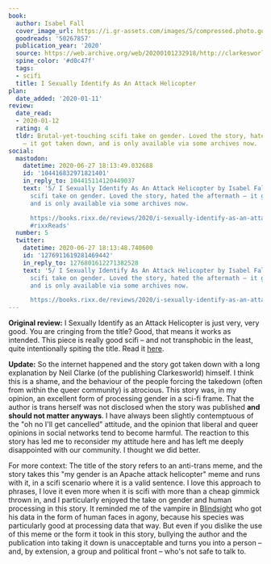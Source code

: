 ```yaml
---
book:
  author: Isabel Fall
  cover_image_url: https://i.gr-assets.com/images/S/compressed.photo.goodreads.com/books/1578111751l/50267857._SX98_.jpg
  goodreads: '50267857'
  publication_year: '2020'
  source: https://web.archive.org/web/20200101232918/http://clarkesworldmagazine.com/fall_01_20/
  spine_color: '#d0c47f'
  tags:
  - scifi
  title: I Sexually Identify As An Attack Helicopter
plan:
  date_added: '2020-01-11'
review:
  date_read:
  - 2020-01-12
  rating: 4
  tldr: Brutal-yet-touching scifi take on gender. Loved the story, hated the aftermath
    – it got taken down, and is only available via some archives now.
social:
  mastodon:
    datetime: 2020-06-27 18:13:49.032688
    id: '104416832971821401'
    in_reply_to: 104415114120449037
    text: '5/ I Sexually Identify As An Attack Helicopter by Isabel Fall. Brutal-yet-touching
      scifi take on gender. Loved the story, hated the aftermath – it got taken down,
      and is only available via some archives now.

      https://books.rixx.de/reviews/2020/i-sexually-identify-as-an-attack-helicopter/
      #rixxReads'
  number: 5
  twitter:
    datetime: 2020-06-27 18:13:48.740600
    id: '1276911619281469442'
    in_reply_to: 1276801612271382528
    text: '5/ I Sexually Identify As An Attack Helicopter by Isabel Fall. Brutal-yet-touching
      scifi take on gender. Loved the story, hated the aftermath – it got taken down,
      and is only available via some archives now.

      https://books.rixx.de/reviews/2020/i-sexually-identify-as-an-attack-helicopter/'
---
```


**Original review:** I Sexually Identify as an Attack Helicopter is just very, very good. You are cringing from the title?
Good, that means it works as intended.  This piece is really good scifi – and not transphobic in the least, quite
intentionally spiting the title.  Read it <a target="_blank" href="http://clarkesworldmagazine.com/fall_01_20/"
rel="nofollow">here</a>.

**Update:** So the internet happened and the story got taken down with a long explanation by Neil Clarke (of the
publishing Clarkesworld) himself. I think this is a shame, and the behaviour of the people forcing the takedown (often
from within the queer community) is atrocious. This story was, in my opinion, an excellent form of processing gender in
a sci-fi frame. That the author is trans herself was not disclosed when the story was published **and should not matter
anyways**. I have always been slightly contemptuous of the "oh no I'll get cancelled"  attitude, and the opinion that
liberal and queer opinions in social networks tend to become harmful. The reaction to this story has led me to
reconsider my attitude here and has left me deeply disappointed with our community. I thought we did better.

For more context: The title of the story refers to an anti-trans meme, and the story takes this "my gender is an Apache
attack helicopter" meme and runs with it, in a scifi scenario where it is a valid sentence. I love this approach to
phrases, I love it even more when it is scifi with more than a cheap gimmick thrown in, and I particularly enjoyed the
take on gender and human processing in this story. It reminded me of the vampire in
[Blindsight](https://books.rixx.de/reviews/2019/blindsight/) who got his data in the form of human faces in agony,
because his species was particularly good at processing data that way. But even if you dislike the use of this meme or
the form it took in this story, bullying the author and the publication into taking it down is unacceptable and turns
you into a person – and, by extension, a group and political front – who's not safe to talk to.
